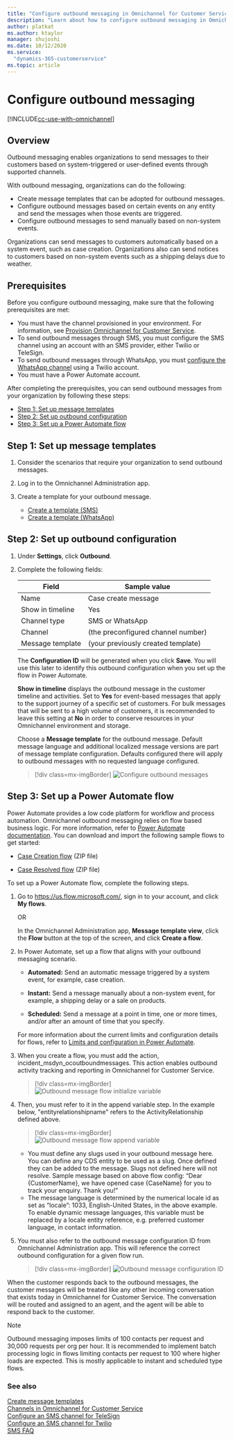 ```yaml
---
title: "Configure outbound messaging in Omnichannel for Customer Service | MicrosoftDocs"
description: "Learn about how to configure outbound messaging in Omnichannel for Customer Service."
author: platkat
ms.author: ktaylor
manager: shujoshi
ms.date: 10/12/2020
ms.service: 
  "dynamics-365-customerservice"
ms.topic: article
---
```


# Configure outbound messaging

[!INCLUDE[cc-use-with-omnichannel](../../includes/cc-use-with-omnichannel.md)]

## Overview

Outbound messaging enables organizations to send messages to their customers based on system-triggered or user-defined events through supported channels. 

With outbound messaging, organizations can do the following:

- Create message templates that can be adopted for outbound messages.
- Configure outbound messages based on certain events on any entity and send the messages when those events are triggered.
- Configure outbound messages to send manually based on non-system events.

Organizations can send messages to customers automatically based on a system event, such as case creation. Organizations also can send notices to customers based on non-system events such as a shipping delays due to weather. 

## Prerequisites

Before you configure outbound messaging, make sure that the following prerequisites are met:

- You must have the channel provisioned in your environment. For information, see [Provision Omnichannel for Customer Service](omnichannel-provision-license.md).
- To send outbound messages through SMS, you must configure the SMS channel using an account with an SMS provider, either Twilio or TeleSign. 
- To send outbound messages through WhatsApp, you must [configure the WhatsApp channel](configure-whatsapp-channel.md) using a Twilio account.
- You must have a Power Automate account.

After completing the prerequisites, you can send outbound messages from your organization by following these steps:

  - [Step 1: Set up message templates](#step-1-set-up-message-templates)
  - [Step 2: Set up outbound configuration](#step-2-set-up-outbound-configuration)
  - [Step 3: Set up a Power Automate flow](#step-3-set-up-a-power-automate-flow)

## Step 1: Set up message templates

1. Consider the scenarios that require your organization to send outbound messages.

2. Log in to the Omnichannel Administration app. 

3. Create a template for your outbound message.
    
    - [Create a template (SMS)](create-message-templates.md) 
    - [Create a template (WhatsApp)](configure-whatsapp-channel.md#modify-settings-for-a-specific-whatsapp-phone-number)

## Step 2: Set up outbound configuration

1. Under **Settings**, click **Outbound**.

2. Complete the following fields:

    | Field               | Sample value                         |
    |---------------------|--------------------------------------|
    | Name                | Case create message                  |
    | Show in timeline    | Yes                                  |
    | Channel type        | SMS or WhatsApp                                 |
    | Channel             | (the preconfigured channel number)   |
    | Message template    | (your previously created template)   |

    The **Configuration ID** will be generated when you click **Save**. You will use this later to identify this outbound configuration when you set up the flow in Power Automate.

     **Show in timeline** displays the outbound message in the customer timeline and activities. Set to **Yes** for event-based messages that apply to the support journey of a specific set of customers. For bulk messages that will be sent to a high volume of customers, it is recommended to leave this setting at **No** in order to conserve resources in your Omnichannel environment and storage. 
    
    Choose a **Message template** for the outbound message. Default message language and additional localized message versions are part of message template configuration. Defaults configured there will apply to outbound messages with no requested language configured.
    
    > [!div class=mx-imgBorder]
    > ![Configure outbound messages](../media/outbound-configuration.png "Configure outbound messages")
    
## Step 3: Set up a Power Automate flow

Power Automate provides a low code platform for workflow and process automation. Omnichannel outbound messaging relies on flow based business logic. For more information, refer to [Power Automate documentation](https://docs.microsoft.com/power-automate/). You can download and import the following sample flows to get started:

- [Case Creation flow](https://aka.ms/CaseCreation) (ZIP file)

- [Case Resolved flow](https://aka.ms/CaseResolved) (ZIP file)

To set up a Power Automate flow, complete the following steps.

1. Go to https://us.flow.microsoft.com/, sign in to your account, and click **My flows**.

    OR
    
    In the Omnichannel Administration app, **Message template view**, click the **Flow** button at the top of the screen, and click **Create a flow**.

2. In Power Automate, set up a flow that aligns with your outbound messaging scenario.

    - **Automated:** Send an automatic message triggered by a system event, for example, case creation.

    - **Instant:** Send a message manually about a non-system event, for example, a shipping delay or a sale on products.
    
    - **Scheduled:** Send a message at a point in time, one or more times, and/or after an amount of time that you specify.
    
    For more information about the current limits and configuration details for flows, refer to [Limits and configuration in Power Automate](https://docs.microsoft.com/power-automate/limits-and-config).

3. When you create a flow, you must add the action, incident_msdyn_ocoutboundmessages. This action enables outbound activity tracking and reporting in Omnichannel for Customer Service.

    > [!div class=mx-imgBorder]
    > ![Outbound message flow initialize variable](../media/outbound-message-flow1.png "Outbound message flow initialize variable")

4. Then, you must refer to it in the append variable step. In the example below, "entityrelationshipname" refers to the ActivityRelationship defined above.

    > [!div class=mx-imgBorder]
    > ![Outbound message flow append variable](../media/outbound-message-flow2.png "Outbound message flow append variable")
   
    - You must define any slugs used in your outbound message here. You can define any CDS entity to be used as a slug. Once defined they can be added to the message. Slugs not defined here will not resolve. Sample message based on above flow config: “Dear {CustomerName}, we have opened case {CaseName} for you to track your enquiry. Thank you!”
    - The message language is determined by the numerical locale id as set as “locale”: 1033, English-United States, in the above example. To enable dynamic message languages, this variable must be replaced by a locale entity reference, e.g. preferred customer language, in contact information.
   
5. You must also refer to the outbound message configuration ID from Omnichannel Administration app. This will reference the correct outbound configuration for a given flow run.
    
    > [!div class=mx-imgBorder]
    > ![Outbound message configuration ID](../media/outbound-message-flow-config.png "Outbound message configuration ID")

When the customer responds back to the outbound messages, the customer messages will be treated like any other incoming conversation that exists today in Omnichannel for Customer Service. The conversation will be routed and assigned to an agent, and the agent will be able to respond back to the customer.

> [!NOTE]
> Outbound messaging imposes limits of 100 contacts per request and 30,000 requests per org per hour. It is recommended to implement batch processing logic in flows limiting contacts per request to 100 where higher loads are expected. This is mostly applicable to instant and scheduled type flows. 

### See also

[Create message templates](create-message-templates.md)<br>
[Channels in Omnichannel for Customer Service](channels.md) <br> 
[Configure an SMS channel for TeleSign](configure-sms-channel.md)<br>
[Configure an SMS channel for Twilio](configure-sms-channel-twilio.md)<br>
[SMS FAQ](../faqs.md#sms)
